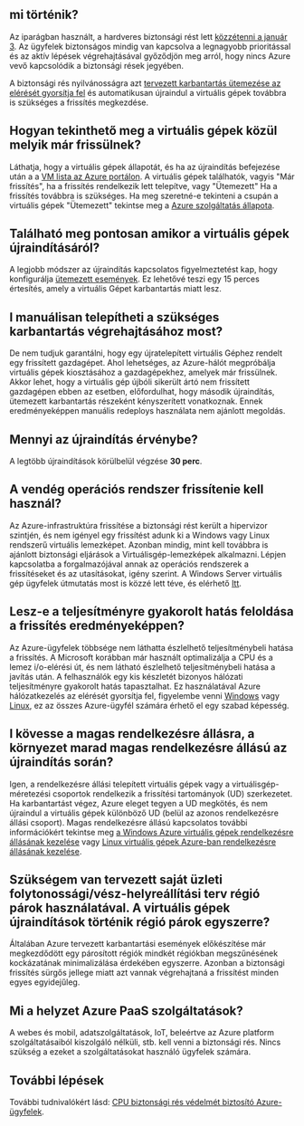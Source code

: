 

## <a name="what-is-happening"></a>mi történik?

Az iparágban használt, a hardveres biztonsági rést lett [közzétenni a január 3](https://googleprojectzero.blogspot.com/2018/01/reading-privileged-memory-with-side.html). Az ügyfelek biztonságos mindig van kapcsolva a legnagyobb prioritással és az aktív lépések végrehajtásával győződjön meg arról, hogy nincs Azure vevő kapcsolódik a biztonsági rések jegyében.

A biztonsági rés nyilvánosságra azt [tervezett karbantartás ütemezése az elérését gyorsítja fel](https://azure.microsoft.com/blog/securing-azure-customers-from-cpu-vulnerability/) és automatikusan újraindul a virtuális gépek továbbra is szükséges a frissítés megkezdése.
 
## <a name="how-can-i-see-which-of-my-vms-are-already-updated"></a>Hogyan tekinthető meg a virtuális gépek közül melyik már frissülnek? 

Láthatja, hogy a virtuális gépek állapotát, és ha az újraindítás befejezése után a a [VM lista az Azure portálon](https://aka.ms/T08tdc). A virtuális gépek találhatók, vagyis "Már frissítés", ha a frissítés rendelkezik lett telepítve, vagy "Ütemezett" Ha a frissítés továbbra is szükséges. Ha meg szeretné-e tekinteni a csupán a virtuális gépek "Ütemezett" tekintse meg a [Azure szolgáltatás állapota](https://portal.azure.com/).

## <a name="can-i-find-out-exactly-when-my-vms-will-be-rebooted"></a>Található meg pontosan amikor a virtuális gépek újraindításáról?

A legjobb módszer az újraindítás kapcsolatos figyelmeztetést kap, hogy konfigurálja [ütemezett események](https://docs.microsoft.com/azure/virtual-machines/windows/scheduled-events). Ez lehetővé teszi egy 15 perces értesítés, amely a virtuális Gépet karbantartás miatt lesz.

## <a name="can-i-manually-redeploy-now-to-perform-the-required-maintenance"></a>I manuálisan telepítheti a szükséges karbantartás végrehajtásához most? 

De nem tudjuk garantálni, hogy egy újratelepített virtuális Géphez rendelt egy frissített gazdagépet. Ahol lehetséges, az Azure-hálót megpróbálja virtuális gépek kiosztásához a gazdagépekhez, amelyek már frissülnek. Akkor lehet, hogy a virtuális gép újbóli sikerült ártó nem frissített gazdagépen ebben az esetben, előfordulhat, hogy második újraindítás, ütemezett karbantartás részeként kényszerített vonatkoznak. Ennek eredményeképpen manuális redeploys használata nem ajánlott megoldás.

## <a name="how-long-will-the-reboot-take"></a>Mennyi az újraindítás érvénybe? 

A legtöbb újraindítások körülbelül végzése **30 perc**.

## <a name="does-the-guest-os-need-to-be-updated"></a>A vendég operációs rendszer frissítenie kell használ? 

Az Azure-infrastruktúra frissítése a biztonsági rést került a hipervizor szintjén, és nem igényel egy frissítést adunk ki a Windows vagy Linux rendszerű virtuális lemezképet. Azonban mindig, mint kell továbbra is ajánlott biztonsági eljárások a Virtuálisgép-lemezképek alkalmazni. Lépjen kapcsolatba a forgalmazójával annak az operációs rendszerek a frissítéseket és az utasításokat, igény szerint. A Windows Server virtuális gép ügyfelek útmutatás most is közzé lett téve, és elérhető [Itt](../articles/virtual-machines/windows/mitigate-se.md).

## <a name="will-there-be-a-performance-impact-as-a-result-of-resolving-this-update"></a>Lesz-e a teljesítményre gyakorolt hatás feloldása a frissítés eredményeképpen?

Az Azure-ügyfelek többsége nem láthatta észlelhető teljesítménybeli hatása a frissítés. A Microsoft korábban már használt optimalizálja a CPU és a lemez i/o-elérési út, és nem látható észlelhető teljesítménybeli hatása a javítás után. A felhasználók egy kis készletét bizonyos hálózati teljesítményre gyakorolt hatás tapasztalhat. Ez használatával Azure hálózatkezelés az elérését gyorsítja fel, figyelembe venni [Windows](https://docs.microsoft.com/azure/virtual-network/create-vm-accelerated-networking-powershell) vagy [Linux](https://docs.microsoft.com/azure/virtual-network/create-vm-accelerated-networking-cli), ez az összes Azure-ügyfél számára érhető el egy szabad képesség.

## <a name="i-follow-your-recommendations-for-high-availability-will-my-environment-remain-highly-available-during-the-reboot"></a>I kövesse a magas rendelkezésre állásra, a környezet marad magas rendelkezésre állású az újraindítás során?

Igen, a rendelkezésre állási telepített virtuális gépek vagy a virtuálisgép-méretezési csoportok rendelkezik a frissítési tartományok (UD) szerkezetet. Ha karbantartást végez, Azure eleget tegyen a UD megkötés, és nem újraindul a virtuális gépek különböző UD (belül az azonos rendelkezésre állási csoport). Magas rendelkezésre állású kapcsolatos további információkért tekintse meg [a Windows Azure virtuális gépek rendelkezésre állásának kezelése](https://docs.microsoft.com/azure/virtual-machines/windows/manage-availability) vagy [Linux virtuális gépek Azure-ban rendelkezésre állásának kezelése](https://docs.microsoft.com/azure/virtual-machines/linux/manage-availability).

## <a name="i-have-architected-my-business-continuitydisaster-recovery-plan-using-region-pairs-will-reboots-to-my-vms-occur-in-region-pairs-at-the-same-time"></a>Szükségem van tervezett saját üzleti folytonossági/vész-helyreállítási terv régió párok használatával. A virtuális gépek újraindítások történik régió párok egyszerre?

Általában Azure tervezett karbantartási események előkészítése már megkezdődött egy párosított régiók mindkét régiókban megszűnésének kockázatának minimalizálása érdekében egyszerre. Azonban a biztonsági frissítés sürgős jellege miatt azt vannak végrehajtaná a frissítést minden egyes egyidejűleg.

## <a name="what-about-paas-services-on-azure"></a>Mi a helyzet Azure PaaS szolgáltatások?  

A webes és mobil, adatszolgáltatások, IoT, beleértve az Azure platform szolgáltatásaiból kiszolgáló nélküli, stb. kell venni a biztonsági rés. Nincs szükség a ezeket a szolgáltatásokat használó ügyfelek számára.

## <a name="next-steps"></a>További lépések

További tudnivalókért lásd: [CPU biztonsági rés védelmét biztosító Azure-ügyfelek](https://azure.microsoft.com/blog/securing-azure-customers-from-cpu-vulnerability/).
